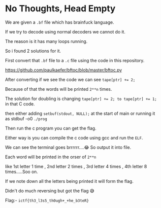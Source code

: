 # No Thoughts, Head Empty

We are given a `.bf` file which has brainfuck language.

If we try to decode using normal decoders we cannot do it.

The reason is it has many loops running.

So i found 2 solutions for it.

First convert that `.bf` file to a `.c` file using the code in this repository.

https://github.com/paulkaefer/bftoc/blob/master/bftoc.py

After converting if we see the code we can see ``tape[ptr] += 2;``

Because of that the words will be printed `2**n` times.

The solution for doubling is changing ``tape[ptr] += 2; to tape[ptr] += 1;`` in that C code.

then either adding `setbuf(stdout, NULL);` at the start of main or running it as stdbuf -o0 `./prog`

Then run the c program you can get the flag.

Either way is you can compile the c code using gcc and run the `ELF`.

We can see the terminal goes brrrrrr....😂 So output it into file.

Each word will be printed in the orser of ``2**n`` 

like 1st letter 1 time , 2nd letter 2 times , 3rd letter 4 times , 4th letter 8 times.....Soo on.

If we note down all the letters being printed it will form the flag.

Didn't do much reversing but got the flag 😅

Flag:- ``ictf{th3_l3s5_th0ugh+_+he_b3teR}``
